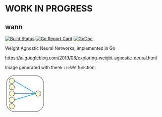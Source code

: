 # WORK IN PROGRESS

## wann

[![Build Status](https://travis-ci.org/xyproto/wann.svg?branch=master)](https://travis-ci.org/xyproto/wann) [![Go Report Card](https://goreportcard.com/badge/github.com/xyproto/wann)](https://goreportcard.com/report/github.com/xyproto/wann) [![GoDoc](https://godoc.org/github.com/xyproto/wann?status.svg)](https://godoc.org/github.com/xyproto/wann)

Weight Agnostic Neural Networks, implemented in Go

https://ai.googleblog.com/2019/08/exploring-weight-agnostic-neural.html

Image generated with the `WriteSVG` function:

<img alt=diagram src=img/diagram.svg width=128 />
